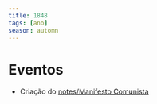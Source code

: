 ```yaml
---
title: 1848
tags: [ano]
season: automn
---
```

# Eventos
- Criação do [notes/Manifesto Comunista](notes/Manifesto%20Comunista.md)